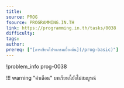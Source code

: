 ```yaml
---
title: 
source: PROG
fsource: PROGRAMMING.IN.TH
link: https://programming.in.th/tasks/0038
difficulty: 
tags: 
author: 
prereq: ["[การเขียนโปรแกรมเบื้องต้น](/prog-basic)"]
---
```


!problem_info prog-0038

!!! warning "คำเตือน"
    บทเรียนนี้ยังไม่สมบูรณ์
